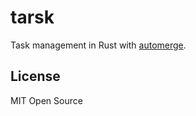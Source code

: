 # tarsk

Task management in Rust with [automerge](https://github.com/automerge/automerge-rs).

## License

MIT Open Source
